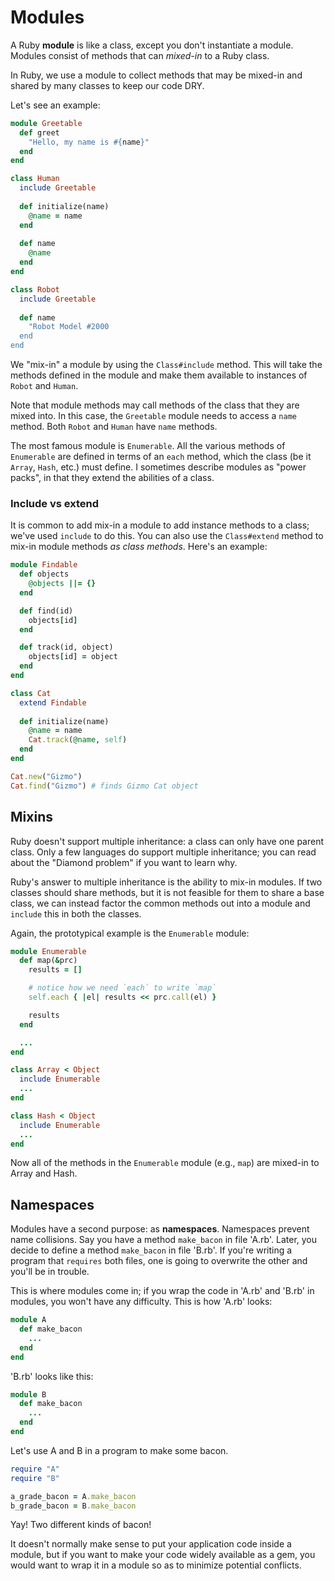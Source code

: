 # Modules

A Ruby **module** is like a class, except you don't instantiate a
module. Modules consist of methods that can *mixed-in* to a Ruby
class.

In Ruby, we use a module to collect methods that may be mixed-in and
shared by many classes to keep our code DRY.

Let's see an example:

```ruby
module Greetable
  def greet
    "Hello, my name is #{name}"
  end
end

class Human
  include Greetable
  
  def initialize(name)
    @name = name
  end
  
  def name
    @name
  end
end

class Robot
  include Greetable
  
  def name
    "Robot Model #2000
  end
end
```

We "mix-in" a module by using the `Class#include` method. This will
take the methods defined in the module and make them available to
instances of `Robot` and `Human`.

Note that module methods may call methods of the class that they are
mixed into. In this case, the `Greetable` module needs to access a
`name` method. Both `Robot` and `Human` have `name` methods.

The most famous module is `Enumerable`. All the various methods of
`Enumerable` are defined in terms of an `each` method, which the class
(be it `Array`, `Hash`, etc.) must define. I sometimes describe
modules as "power packs", in that they extend the abilities of a
class.

### Include vs extend

It is common to add mix-in a module to add instance methods to a
class; we've used `include` to do this. You can also use the
`Class#extend` method to mix-in module methods *as class
methods*. Here's an example:

```ruby
module Findable
  def objects
    @objects ||= {}
  end

  def find(id)
    objects[id]
  end

  def track(id, object)
    objects[id] = object
  end
end

class Cat
  extend Findable
  
  def initialize(name)
    @name = name
    Cat.track(@name, self)
  end
end

Cat.new("Gizmo")
Cat.find("Gizmo") # finds Gizmo Cat object
```

## Mixins

Ruby doesn't support multiple inheritance: a class can only have one
parent class. Only a few languages do support multiple inheritance;
you can read about the "Diamond problem" if you want to learn why.

Ruby's answer to multiple inheritance is the ability to mix-in
modules. If two classes should share methods, but it is not feasible
for them to share a base class, we can instead factor the common
methods out into a module and `include` this in both the classes.

Again, the prototypical example is the `Enumerable` module:

```ruby
module Enumerable
  def map(&prc)
    results = []

    # notice how we need `each` to write `map`
    self.each { |el| results << prc.call(el) }

    results
  end

  ...
end

class Array < Object
  include Enumerable
  ...
end

class Hash < Object
  include Enumerable
  ...
end
```

Now all of the methods in the `Enumerable` module (e.g., `map`) are
mixed-in to Array and Hash.

## Namespaces

Modules have a second purpose: as **namespaces**. Namespaces prevent
name collisions. Say you have a method `make_bacon` in file
'A.rb'. Later, you decide to define a method `make_bacon` in file
'B.rb'. If you're writing a program that `requires` both files, one is
going to overwrite the other and you'll be in trouble.

This is where modules come in; if you wrap the code in 'A.rb' and
'B.rb' in modules, you won't have any difficulty. This is how 'A.rb'
looks:

```ruby
module A
  def make_bacon
    ...
  end
end
```

'B.rb' looks like this:

```ruby
module B
  def make_bacon
    ...
  end
end
```

Let's use A and B in a program to make some bacon.

```ruby
require "A"
require "B"

a_grade_bacon = A.make_bacon
b_grade_bacon = B.make_bacon
```

Yay! Two different kinds of bacon!

It doesn't normally make sense to put your application code inside a
module, but if you want to make your code widely available as a gem,
you would want to wrap it in a module so as to minimize potential
conflicts.
